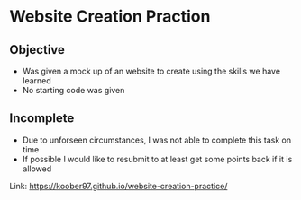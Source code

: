 # Website Creation Praction

## Objective
* Was given a mock up of an website to create using the skills we have learned
* No starting code was given

## Incomplete
* Due to unforseen circumstances, I was not able to complete this task on time
* If possible I would like to resubmit to at least get some points back if it is allowed

Link: https://koober97.github.io/website-creation-practice/
